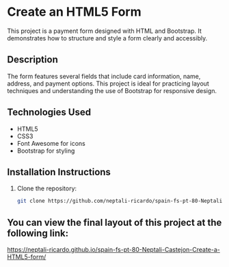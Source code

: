 # Create an HTML5 Form

This project is a payment form designed with HTML and Bootstrap. It demonstrates how to structure and style a form clearly and accessibly.

## Description

The form features several fields that include card information, name, address, and payment options. This project is ideal for practicing layout techniques and understanding the use of Bootstrap for responsive design.

## Technologies Used

- HTML5
- CSS3
- Font Awesome for icons
- Bootstrap for styling

## Installation Instructions

1. Clone the repository:
   ```bash
   git clone https://github.com/neptali-ricardo/spain-fs-pt-80-Neptali-Castejon-Create-an-HTML5-form.git

## You can view the final layout of this project at the following link:

https://neptali-ricardo.github.io/spain-fs-pt-80-Neptali-Castejon-Create-a-HTML5-form/
